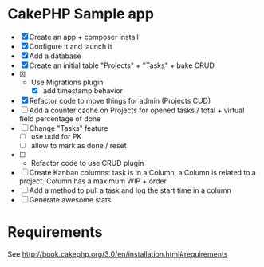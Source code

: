 # CakePHP Sample app

* [x] Create an app + composer install
* [x] Configure it and launch it
* [x] Add a database
* [x] Create an initial table "Projects" + "Tasks" + bake CRUD
* [x] + Use Migrations plugin
    * [x] add timestamp behavior
* [x] Refactor code to move things for admin (Projects CUD)
* [ ] Add a counter cache on Projects for opened tasks / total + virtual field percentage of done
* [ ] Change "Tasks" feature
    * [ ] use uuid for PK
    * [ ] allow to mark as done / reset
* [ ] + Refactor code to use CRUD plugin
* [ ] Create Kanban columns: task is in a Column, a Column is related to a project. Column has a maximum WIP + order
* [ ] Add a method to pull a task and log the start time in a column
* [ ] Generate awesome stats

# Requirements

See http://book.cakephp.org/3.0/en/installation.html#requirements
